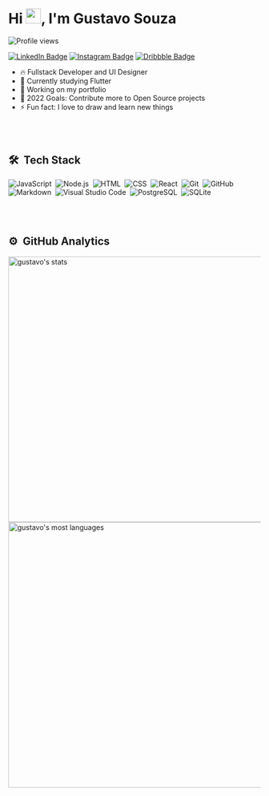<h1 align="left">Hi <img src="https://raw.githubusercontent.com/kaueMarques/kaueMarques/master/hi.gif" width="30px">, I'm Gustavo Souza</h1>
<p align="left"> <img src="https://komarev.com/ghpvc/?username=Futhememe&color=green" alt="Profile views" /> </p>

[![LinkedIn Badge](https://img.shields.io/badge/-Gustavo%20Silva-04d361?style=flat-square&labelColor=555555&logo=linkedin&logoColor=white)](https://www.linkedin.com/in/gustavo-silva-261415148)
[![Instagram Badge](https://img.shields.io/badge/-@fuh.psd-04d361?style=flat-square&labelColor=555555&logo=instagram&logoColor=white)](https://www.instagram.com/fuh.psd/)
[![Dribbble Badge](https://img.shields.io/badge/-Gustavo%20S%20Souza-04d361?style=flat-square&labelColor=555555&logo=dribbble&logoColor=white)](https://dribbble.com/FuTheMeme)

- 🔥 Fullstack Developer and UI Designer
- 🌱 Currently studying Flutter
- 🔭 Working on my portfolio
- 🥅 2022 Goals: Contribute more to Open Source projects
- ⚡ Fun fact: I love to draw and learn new things

<br> <br>

## 🛠 &nbsp;Tech Stack

![JavaScript](https://img.shields.io/badge/-JavaScript-05122A?style=flat&logo=javascript)&nbsp;
![Node.js](https://img.shields.io/badge/-Node.js-05122A?style=flat&logo=node.js)&nbsp;
![HTML](https://img.shields.io/badge/-HTML-05122A?style=flat&logo=HTML5)&nbsp;
![CSS](https://img.shields.io/badge/-CSS-05122A?style=flat&logo=CSS3&logoColor=1572B6)&nbsp;
![React](https://img.shields.io/badge/-React-05122A?style=flat&logo=react)&nbsp;
![Git](https://img.shields.io/badge/-Git-05122A?style=flat&logo=git)&nbsp;
![GitHub](https://img.shields.io/badge/-GitHub-05122A?style=flat&logo=github)&nbsp;
![Markdown](https://img.shields.io/badge/-Markdown-05122A?style=flat&logo=markdown)&nbsp;
![Visual Studio Code](https://img.shields.io/badge/-Visual%20Studio%20Code-05122A?style=flat&logo=visual-studio-code&logoColor=007ACC)&nbsp;
![PostgreSQL](https://img.shields.io/badge/-PostgreSQL-05122A?style=flat&logo=postgresql)&nbsp;
![SQLite](https://img.shields.io/badge/-SQLite-05122A?style=flat&logo=sqlite)&nbsp;

<br><br>

## ⚙️ &nbsp;GitHub Analytics

<p align="left">
<img width="530em" src="https://github-readme-stats.vercel.app/api?username=Futhememe&title_color=04D361&show_icons=true&icon_color=04D361&theme=vision-friendly-dark" alt="gustavo's stats"/>
<img width="530em" src="https://github-readme-stats.vercel.app/api/top-langs/?username=Futhememe&title_color=04D361&layout=compact&theme=vision-friendly-dark" alt="gustavo's most languages"/>
</p>

<br>